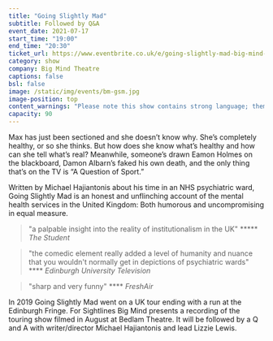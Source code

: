 ```yaml
---
title: "Going Slightly Mad"
subtitle: Followed by Q&A 
event_date: 2021-07-17
start_time: "19:00"
end_time: "20:30"
ticket_url: https://www.eventbrite.co.uk/e/going-slightly-mad-big-mind-theatre-tickets-161677400457
category: show
company: Big Mind Theatre
captions: false
bsl: false
image: /static/img/events/bm-gsm.jpg
image-position: top
content_warnings: "Please note this show contains strong language; themes and discussions of mental health; references to drug use; and partial nudity."
capacity: 90
---
```


Max has just been sectioned and she doesn’t know why. She’s completely healthy, or so she thinks. But how does she know what’s healthy and how can she tell what’s real? Meanwhile, someone’s drawn Eamon Holmes on the blackboard, Damon Albarn’s faked his own death, and the only thing that’s on the TV is “A Question of Sport.”

Written by Michael Hajiantonis about his time in an NHS psychiatric ward, Going Slightly Mad is an honest and unflinching account of the mental health services in the United Kingdom: Both humorous and uncompromising in equal measure.


> "a palpable insight into the reality of institutionalism in the UK" ***** _The Student_

> "the comedic element really added a level of humanity and nuance that you wouldn't normally get in depictions of psychiatric wards" \*\*\*\* _Edinburgh University Television_

> "sharp and very funny" \*\*\*\* _FreshAir_

In 2019 Going Slightly Mad went on a UK tour ending with a run at the Edinburgh Fringe. For Sightlines Big Mind presents a recording of the touring show filmed in August at Bedlam Theatre. It will be followed by a Q and A with writer/director Michael Hajiantonis and lead Lizzie Lewis.